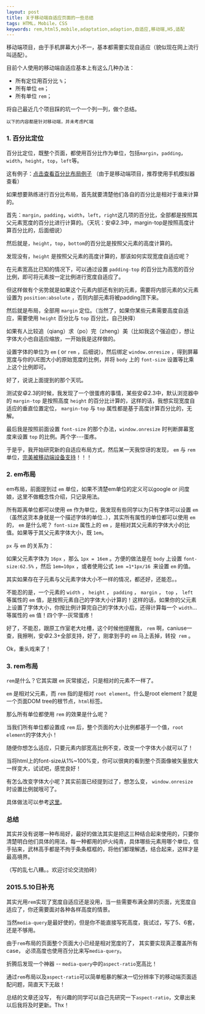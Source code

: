 ```yaml
---
layout: post
title: 关于移动端自适应页面的一些总结
tags: HTML，Mobile，CSS
keywords: rem,html5,mobile,adaptation,adaption,自适应,移动端,H5,适配
---
```


移动端项目，由于手机屏幕大小不一，基本都需要实现自适应（貌似现在网上流行叫适配）。

目前个人使用的移动端自适应基本上有这么几种办法：

- 所有定位用百分比 `%`；
- 所有单位 `em`；
- 所有单位 `rem`；

将自己最近几个项目踩的坑一个一个列一列，做个总结。

<!--more-->

`以下的内容都是针对移动端，并未考虑PC端`

### 1. 百分比定位

百分比定位，既整个页面，都使用百分比作为单位，包括`margin`，`padding`，`width`，`height`，`top`，`left`等。

这有例子：[点击查看百分比布局例子](http://map.baidu.com/zt/pintu/index.html) （由于是移动端项目，推荐使用手机模拟器查看）

如果想要熟练进行百分比布局，首先就要清楚他们各自的百分比是相对于谁来计算的。

首先：`margin`，`padding`，`width`，`left`，`right`这几项的百分比，全部都是按照其父元素宽度的百分比进行计算的。（天坑：安卓2.3中，margin-top是按照高度计算百分比的，后面细说）

然后就是，`height`，`top`，`bottom`的百分比是按照父元素的高度计算的。

发现没有，`height` 是按照父元素的高度计算的，那该如何实现宽度自适应呢？

在元素宽高比已知的情况下，可以通过设置 `padding-top` 的百分比为高宽的百分比例，即可将元素按一定比例进行宽度自适应了。

但这样做有个劣势就是如果这个元素内部还有别的元素，需要将内部元素的父元素设置为 `position:absolute` ，否则内部元素将被padding顶下来。

然后就是布局，全部用 `margin` 定位。（当然了，如果你某些元素需要高度自适应，需要使用 `height` 百分比与 `top` 百分比，自己抉择）

如果有人比较追（qiang）求（po）完（zheng）美（比如我这个强迫症），想让字体大小也自适应缩放，一开始我是这样做的。

设置字体的单位为 `em` ( or `rem` ，后细说)，然后绑定 `window.onresize` ，得到屏幕宽度与你的UE图大小的原始宽度的比例，并将 `body` 上的 `font-size` 设置等比乘上这个比例即可。

好了，说说上面提到的那个天坑。

测试安卓2.3的时候，我发现了一个很蛋疼的事情，某些安卓2.3中，默认浏览器中的 `margin-top` 是按照高度 `height` 的百分比计算的，这样的话，我想实现宽度自适应的垂直位置定位， `margin-top` 与 `top` 属性都是基于高度计算百分比的，无解。

最后我是按照前面设置 `font-size` 的那个办法，`window.onresize` 时判断屏幕宽度来设置 `top` 的比例。两个字---蛋疼。

于是乎，我开始研究新的自适应布局方式，然后某一天我惊讶的发现， `em` 与 `rem` 单位，[完美被移动端设备支持](http://caniuse.com/#search=rem)！！！

### 2. em布局

em布局，前面提到过 `em` 单位，如果不清楚em单位的定义可以google or 问度娘，这里不做概念性介绍，只记录用法。

所有距离单位都可以使用 `em` 作为单位，我发现有些同学以为只有字体可以设置 `em`（虽然这货本身就是一个描述字体的单位..），其实所有属性的单位都可以使用 `em` 的， `em` 是什么呢？ `font-size` 属性上的 `em` ，是相对其父元素的字体大小的比值。如果等于其父元素字体大小，既 `1em`。

`px` 与 `em` 的关系为：

如果父元素字体为 `16px` ，那么 `1px = 16em` 。方便的做法是在 `body` 上设置 `font-size:62.5%` ，然后 `1em=10px` ，或者使用公式 `1em =1*1px/16 `来设置 `em` 的值。

其实如果存在子元素与父元素字体大小不一样的情况，都还好，还能忍。。

不能忍的是，一个元素的 `width` ， `height` ， `padding` ， `margin` ， `top` ， `left` 等属性的 `em` 值，是按照元素自己的字体大小计算的！这样的话，如果你的父元素上设置了字体大小，你按比例计算完自己的字体大小后，还得计算每一个 `width`...等属性的 `em` 值！四个字--灰常蛋疼！

好了，不能忍，跟原工作室老大吐槽，这个时候他提醒我， `rem` 啊，caniuse一查，我擦咧，安卓2.3+全部支持，好了，刚拿到手的 `em` 马上丢掉，转投` rem` 。

Ok，重头戏来了！

### 3. rem布局

`rem`是什么？它其实跟 `em` 灰常接近，只是相对的元素不一样了。

`em` 是相对父元素，而 `rem` 指的是相对 `root element`。什么是root element？就是一个页面DOM tree的根节点，`html`标签。

那么所有单位都使用 `rem` 的效果是什么呢？

当我们所有单位都设置成 `rem` 后，整个页面的大小比例都基于一个值，`root element`的字体大小！

随便你想怎么适应，只要元素内部宽高比例不变，改变一个字体大小就可以了！

当将html上的font-size从1%~100%变，你可以很爽的看到整个页面像被矢量放大一样变大，试试吧，感觉良好！

有怎么改变字体大小呢？其实前面已经提到过了，想怎么变， `window.onresize` 时设置比例就哦可了。

具体做法可以参考[这里](https://github.com/xiaoyuze88/rem-responsive-layout)。

### 总结

其实并没有说哪一种布局好，最好的做法其实是把这三种结合起来使用的，只要你清楚明白他们具体的用法，每一种都用的炉火纯青，具体哪些元素用哪个单位，信手拈来，武林高手都是不拘于条条框框的，将他们都理解透，结合起来，这样才是最高境界。

（写的乱七八糟。。欢迎讨论交流拍砖）

### 2015.5.10日补充

其实光用`rem`实现了宽度自适应还是没用，当一些需要布满全屏的页面，光宽度自适应了，你还需要面对各种各样高度的情景。 

当然`media-query`是最好使的，但是你不能直接写死高度，我试过，写了5、6套，还是不够用。

由于`rem`布局的页面整个页面大小已经是相对宽度的了， 其实要实现真正覆盖所有case， 必须高度也使用百分比来写`media-query`。

折腾后发现一个神器 -- `media-query`中的`aspect-ratio`宽高比！

通过`rem`布局以及`aspect-ratio`可以简单粗暴的解决一切分辨率下的移动端页面适配问题，简直天下无敌！ 

总结的文章还没写， 有兴趣的同学可以自己先研究一下`aspect-ratio`，文章出来以后我将及时更新。Thx！